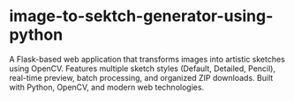 # image-to-sektch-generator-using-python
A Flask-based web application that transforms images into artistic sketches using OpenCV. Features multiple sketch styles (Default, Detailed, Pencil), real-time preview, batch processing, and organized ZIP downloads. Built with Python, OpenCV, and modern web technologies.
